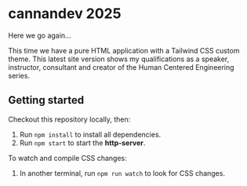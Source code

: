 # cannandev 2025

Here we go again...

This time we have a pure HTML application with a Tailwind CSS custom theme. This latest site version shows my qualifications as a speaker, instructor, consultant and creator of the Human Centered Engineering series.

## Getting started

Checkout this repository locally, then:

1. Run `npm install` to install all dependencies.
1. Run `npm start` to start the **http-server**.

To watch and compile CSS changes:
1. In another terminal, run `npm run watch` to look for CSS changes.
